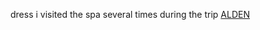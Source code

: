 dress i visited the spa several times during the trip
 <a href="http://www.afsupercell.com/shopoutletjp.asp?cheap=products-c149.html" title="ALDEN">ALDEN</a>